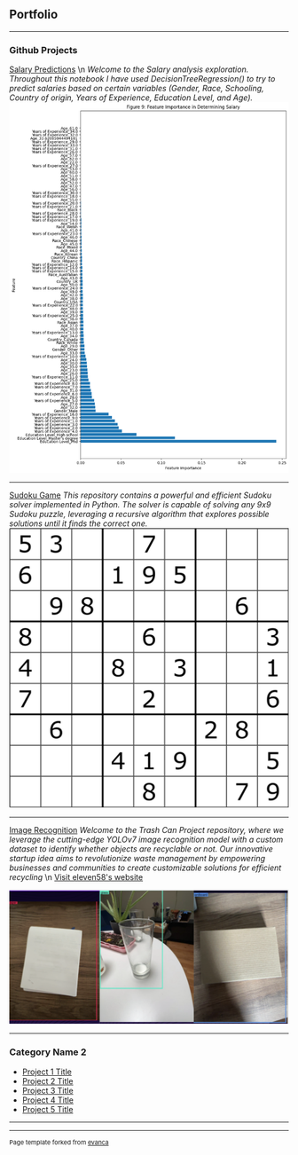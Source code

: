 ## Portfolio

---

### Github Projects

[Salary Predictions](https://github.com/frangi2002/frangi2002.github.io/blob/main/html/Salary.html) \n
*Welcome to the Salary analysis exploration. Throughout this notebook I have used DecisionTreeRegression() to try to predict salaries based on certain variables (Gender, Race, Schooling, Country of origin, Years of Experience, Education Level, and Age).*
<img src="images/Figure9.png"/>

---
[Sudoku Game](https://github.com/frangi2002/Sudoky_Project)
*This repository contains a powerful and efficient Sudoku solver implemented in Python. The solver is capable of solving any 9x9 Sudoku puzzle, leveraging a recursive algorithm that explores possible solutions until it finds the correct one.*
<img src="images/Sudokupic.png"/>

---
[Image Recognition](https://github.com/frangi2002/YOLOv7-eleven58)
*Welcome to the Trash Can Project repository, where we leverage the cutting-edge YOLOv7 image recognition model with a custom dataset to identify whether objects are recyclable or not. Our innovative startup idea aims to revolutionize waste management by empowering businesses and communities to create customizable solutions for efficient recycling* \n 
<a href="https://www.eleven58.tech/">Visit eleven58's website</a>

<img src="images/yolov7_pic.png"/>

---

### Category Name 2

- [Project 1 Title](http://example.com/)
- [Project 2 Title](http://example.com/)
- [Project 3 Title](http://example.com/)
- [Project 4 Title](http://example.com/)
- [Project 5 Title](http://example.com/)

---




---
<p style="font-size:11px">Page template forked from <a href="https://github.com/evanca/quick-portfolio">evanca</a></p>
<!-- Remove above link if you don't want to attibute -->
